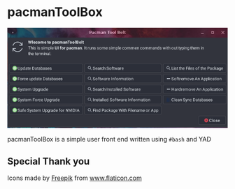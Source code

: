# pacmanToolBox

![ToolBox](Images/pacmanToolBox.png)

pacmanToolBox is a simple user front end written using `#bash` and YAD

## Special Thank you
<div>Icons made by <a href="https://www.freepik.com" title="Freepik">Freepik</a> from <a href="https://www.flaticon.com/" title="Flaticon">www.flaticon.com</a></div>